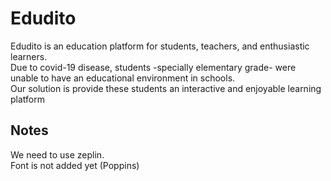 # Edudito

Edudito is an education platform for students, teachers, and enthusiastic learners.  
Due to covid-19 disease, students -specially elementary grade- were unable to have an educational environment in schools.  
Our solution is provide these students an interactive and enjoyable learning platform 

## Notes
We need to use zeplin.  
Font is not added yet (Poppins)
